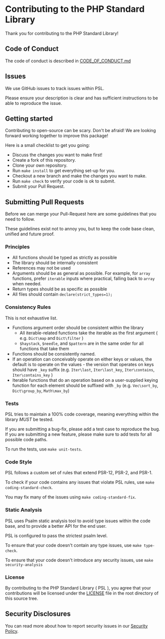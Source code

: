 # Contributing to the PHP Standard Library

Thank you for contributing to the PHP Standard Library!

## Code of Conduct

The code of conduct is described in [CODE_OF_CONDUCT.md](./CODE_OF_CONDUCT.md)

## Issues

We use GitHub issues to track issues within PSL.

Please ensure your description is clear and has sufficient instructions to be able to reproduce the issue.

## Getting started

Contributing to open-source can be scary. Don't be afraid!
We are looking forward working together to improve this package!

Here is a small checklist to get you going:

- Discuss the changes you want to make first!
- Create a fork of this repository.
- Clone your own repository.
- Run `make install` to get everything set-up for you.
- Checkout a new branch and make the changes you want to make. 
- Run `make check` to verify your code is ok to submit.
- Submit your Pull Request.

## Submitting Pull Requests

Before we can merge your Pull-Request here are some guidelines that you need to follow.

These guidelines exist not to annoy you, but to keep the code base clean, unified and future proof.

### Principles

- All functions should be typed as strictly as possible
- The library should be internally consistent
- References may not be used
- Arguments should be as general as possible. For example, for `array` functions, prefer `iterable` inputs where practical, falling back to `array` when needed.
- Return types should be as specific as possible
- All files should contain `declare(strict_types=1);`

### Consistency Rules

This is not exhaustive list.

- Functions argument order should be consistent within the library
  - All iterable-related functions take the iterable as the first argument ( e.g. `Dict\map` and `Dict\filter` )
  - `$haystack`, `$needle`, and `$pattern` are in the same order for all functions that take them
- Functions should be consistently named.
- If an operation can conceivably operate on either keys or values, the default is to operate on the values - the version that operates on keys should have `_key` suffix (e.g. `Iter\last`, `Iter\last_key`, `Iter\contains`, `Iter\contains_key` )
- Iterable functions that do an operation based on a user-supplied keying function for each element should be suffixed with `_by` (e.g. `Vec\sort_by`, `Dict\group_by`, `Math\max_by`)

### Tests

PSL tries to maintain a 100% code coverage, meaning everything within the library *MUST* be tested.

If you are submitting a bug-fix, please add a test case to reproduce the bug.
If you are submitting a new feature, please make sure to add tests for all possible code paths.

To run the tests, use `make unit-tests`.

### Code Style

PSL follows a custom set of rules that extend PSR-12, PSR-2, and PSR-1.

To check if your code contains any issues that violate PSL rules, use `make coding-standard-check`.

You may fix many of the issues using `make coding-standard-fix`.

### Static Analysis

PSL uses Psalm static analysis tool to avoid type issues within the code base, and to provide a better API
for the end user.

PSL is configured to pass the strictest psalm level.

To ensure that your code doesn't contain any type issues, use `make type-check`.

To ensure that your code doesn't introduce any security issues, use `make security-analysis`

### License

By contributing to the PHP Standard Library ( PSL ), you agree that your contributions will be licensed under the [LICENSE](./LICENSE) file in the root directory of this source tree.

## Security Disclosures

You can read more about how to report security issues in our [Security Policy](./SECURITY.md).
